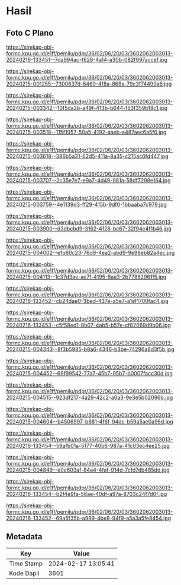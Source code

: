 # Hasil

## Foto C Plano

https://sirekap-obj-formc.kpu.go.id/e1ff/pemilu/pdpr/36/02/06/20/03/3602062003013-20240216-133451--7da994ac-f628-4a14-a30b-082f997accef.jpg

https://sirekap-obj-formc.kpu.go.id/e1ff/pemilu/pdpr/36/02/06/20/03/3602062003013-20240215-001255--7300637d-6469-4f8a-868a-79c3f74499a6.jpg

https://sirekap-obj-formc.kpu.go.id/e1ff/pemilu/pdpr/36/02/06/20/03/3602062003013-20240215-003342--10f5da2b-a49f-413b-b644-f53f359b18c1.jpg

https://sirekap-obj-formc.kpu.go.id/e1ff/pemilu/pdpr/36/02/06/20/03/3602062003013-20240215-003518--115f1957-50a5-4192-aaeb-a487aec6a5f0.jpg

https://sirekap-obj-formc.kpu.go.id/e1ff/pemilu/pdpr/36/02/06/20/03/3602062003013-20240215-003618--386b5a31-62d5-411a-8a35-c215ac6fd447.jpg

https://sirekap-obj-formc.kpu.go.id/e1ff/pemilu/pdpr/36/02/06/20/03/3602062003013-20240215-003707--2c35e7e7-e9a7-4d49-981a-58df7298e164.jpg

https://sirekap-obj-formc.kpu.go.id/e1ff/pemilu/pdpr/36/02/06/20/03/3602062003013-20240215-003759--4e1139d3-ff29-415b-9df0-1bbaaba7c979.jpg

https://sirekap-obj-formc.kpu.go.id/e1ff/pemilu/pdpr/36/02/06/20/03/3602062003013-20240215-003900--d3dbcbd9-3162-4126-bc67-32f94c4f1b46.jpg

https://sirekap-obj-formc.kpu.go.id/e1ff/pemilu/pdpr/36/02/06/20/03/3602062003013-20240215-004002--e1b60c23-76d9-4ea2-abd9-9e98eb82a4ec.jpg

https://sirekap-obj-formc.kpu.go.id/e1ff/pemilu/pdpr/36/02/06/20/03/3602062003013-20240215-004113--1c37d3ae-ae7f-4195-8aa3-2b77862961f5.jpg

https://sirekap-obj-formc.kpu.go.id/e1ff/pemilu/pdpr/36/02/06/20/03/3602062003013-20240216-133452--cb24dae0-3bed-437e-a5e7-a1ef1700fac4.jpg

https://sirekap-obj-formc.kpu.go.id/e1ff/pemilu/pdpr/36/02/06/20/03/3602062003013-20240216-133453--c5f58ed1-8b07-4ab5-b57e-cf82069d9b06.jpg

https://sirekap-obj-formc.kpu.go.id/e1ff/pemilu/pdpr/36/02/06/20/03/3602062003013-20240215-004343--8f3b5985-b8a6-4346-b3be-74296a8d3f5b.jpg

https://sirekap-obj-formc.kpu.go.id/e1ff/pemilu/pdpr/36/02/06/20/03/3602062003013-20240215-004452--69f99542-77a7-45b7-95b7-b0007facc30d.jpg

https://sirekap-obj-formc.kpu.go.id/e1ff/pemilu/pdpr/36/02/06/20/03/3602062003013-20240215-004515--923df217-4a29-42c2-a0a3-9e3e5b02096b.jpg

https://sirekap-obj-formc.kpu.go.id/e1ff/pemilu/pdpr/36/02/06/20/03/3602062003013-20240215-004604--b4506997-b681-4f6f-94dc-b59a5ae0a96d.jpg

https://sirekap-obj-formc.kpu.go.id/e1ff/pemilu/pdpr/36/02/06/20/03/3602062003013-20240216-133454--59afb01a-5177-40b6-987a-41c03ec4ee25.jpg

https://sirekap-obj-formc.kpu.go.id/e1ff/pemilu/pdpr/36/02/06/20/03/3602062003013-20240215-004849--e0e603af-84a4-4faf-914d-7cfd7db485dd.jpg

https://sirekap-obj-formc.kpu.go.id/e1ff/pemilu/pdpr/36/02/06/20/03/3602062003013-20240216-133454--b2f4e9fa-56ae-40df-a97a-8703c24f7d0f.jpg

https://sirekap-obj-formc.kpu.go.id/e1ff/pemilu/pdpr/36/02/06/20/03/3602062003013-20240216-133452--69a5f35b-a999-4be8-94f9-a5a3a5fe8454.jpg


## Metadata

| Key        | Value               |
| ---------- | ------------------- |
| Time Stamp | 2024-02-17 13:05:41 |
| Kode Dapil | 3601                |




